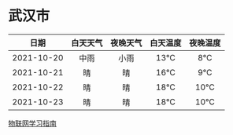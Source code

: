 # 武汉市
|日期|白天天气|夜晚天气|白天温度|夜晚温度|
|:--:|:--:|:--:|:--:|:--:|
|2021-10-20|中雨|小雨|13℃|8℃|
|2021-10-21|晴|晴|16℃|9℃|
|2021-10-22|晴|晴|18℃|10℃|
|2021-10-23|晴|晴|18℃|10℃|
 
[物联网学习指南](http://doc.lziqi.top/IoT)
